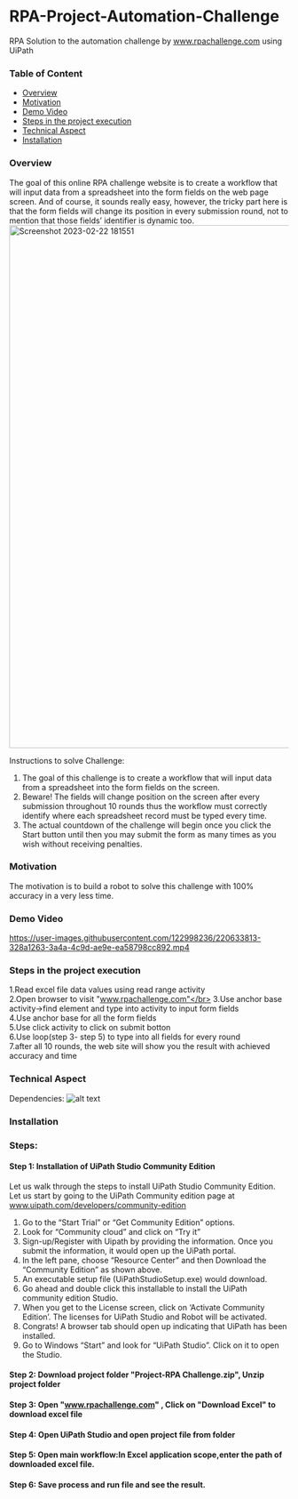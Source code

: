 # RPA-Project-Automation-Challenge
RPA Solution to the automation challenge by www.rpachallenge.com using UiPath

### Table of Content
  * [Overview](#overview)
  * [Motivation](#motivation)
  * [Demo Video](#demo-video)
  * [Steps in the project execution](#steps-in-the-project-execution)
  * [Technical Aspect](#technical-aspect)
  * [Installation](#installation)
  

### Overview 
The goal of this online RPA challenge website is to create a workflow that will input data from a spreadsheet into the form fields on the web page screen. And of course, it sounds really easy, however, the tricky part here is that the form fields will change its position in every submission round, not to mention that those fields’ identifier is dynamic too.
<img width="941" alt="Screenshot 2023-02-22 181551" src="https://user-images.githubusercontent.com/122998236/220623610-cbdd6f7e-ff1e-43fd-90cc-cc79a6a92f20.png">

Instructions to solve Challenge:
1. The goal of this challenge is to create a workflow that will input data from a spreadsheet into the form fields on the screen.</br>
2. Beware! The fields will change position on the screen after every submission throughout 10 rounds thus the workflow must correctly identify where each spreadsheet record must be typed every time.</br>
3. The actual countdown of the challenge will begin once you click the Start button until then you may submit the form as many times as you wish without receiving penalties.</br>

### Motivation
The motivation is to build a robot to solve this challenge with 100% accuracy in a very less time.
### Demo Video


https://user-images.githubusercontent.com/122998236/220633813-328a1263-3a4a-4c9d-ae9e-ea58798cc892.mp4


### Steps in the project execution
1.Read excel file data values using read range activity</br>
2.Open browser to visit "www.rpachallenge.com"</br>
3.Use anchor base activity->find element and type into activity to input form fields</br>
4.Use anchor base for all the form fields</br>
5.Use click activity to click on submit botton</br>
6.Use loop(step 3- step 5) to type into all fields for every round</br>
7.after all 10 rounds, the web site will show you the result with achieved accuracy and time</br>

### Technical Aspect
Dependencies:
![alt text](https://github.com/argadevidya/RPA-Project-Clothing-Consultant/blob/main/dependencies.png)
### Installation
### Steps:
#### Step 1: Installation of UiPath Studio Community Edition
Let us walk through the steps to install UiPath Studio Community Edition. 
Let us start by going to the UiPath Community edition page at www.uipath.com/developers/community-edition
1.	Go to the “Start Trial” or “Get Community Edition” options. 
2.	Look for “Community cloud” and click on “Try it” 
3.	Sign-up/Register with Uipath by providing the information. Once you submit the information, it would open up the UiPath portal. 
4.	In the left pane, choose “Resource Center” and then Download the “Community Edition” as shown above.
5.	An executable setup file (UiPathStudioSetup.exe) would download.
6.	Go ahead and double click this installable to install the UiPath community edition Studio. 
7.	When you get to the License screen, click on ‘Activate Community Edition’. The licenses for UiPath Studio and Robot will be activated. 
8.	Congrats! A browser tab should open up indicating that UiPath has been installed. 
9.	Go to Windows “Start” and look for “UiPath Studio”. Click on it to open the Studio.
#### Step 2: Download project folder "Project-RPA Challenge.zip", Unzip project folder
#### Step 3: Open "www.rpachallenge.com" , Click on "Download Excel" to download excel file
#### Step 4: Open UiPath Studio and open project file from folder
#### Step 5: Open main workflow:In Excel application scope,enter the path of downloaded excel file.
#### Step 6: Save process and run file and see the result.

